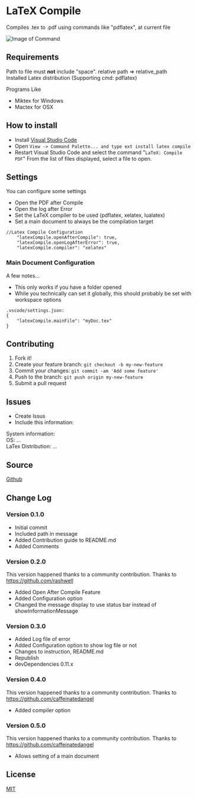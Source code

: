 # LaTeX Compile

Compiles .tex to .pdf using commands like "pdflatex", at current file

![Image of Command](https://raw.githubusercontent.com/mathiasfrohlich/vscode-LaTeXCompile/master/images/command.png)

## Requirements
Path to file must **not** include "space". relative path => relative_path<br />
Installed Latex distribution (Supporting cmd: pdflatex) 

Programs Like
* Miktex for Windows 
* Mactex for OSX

## How to install
* Install [Visual Studio Code](https://code.visualstudio.com/)
* Open `View -> Command Palette... and type ext install latex compile`
* Restart Visual Studio Code and select the command "`LaTeX: Compile PDF`"
  From the list of files displayed, select a file to open.

## Settings
You can configure some settings
* Open the PDF after Compile
* Open the log after Error
* Set the LaTeX compiler to be used (pdflatex, xelatex, lualatex)
* Set a main document to always be the compilation target
```
//Latex Compile Configuration
	"latexCompile.openAfterCompile": true,
	"latexCompile.openLogAfterError": true,
	"latexCompile.compiler": "xelatex"
```

### Main Document Configuration ###
A few notes...
* This only works if you have a folder opened
* While you technically can set it globally, this should probably be set with workspace options
```
.vscode/settings.json:
{
	"latexCompile.mainFile": "myDoc.tex"
}
```

## Contributing

1. Fork it!
2. Create your feature branch: `git checkout -b my-new-feature`
3. Commit your changes: `git commit -am 'Add some feature'`
4. Push to the branch: `git push origin my-new-feature`
5. Submit a pull request

## Issues
* Create Issus
* Include this information: 

System information:<br />
OS: ... <br />
LaTex Distribution: ... <br />

## Source

[Github](https://github.com/mathiasfrohlich/vscode-LaTeXCompile)
        
## Change Log

### Version 0.1.0
* Initial commit
* Included path in message
* Added Contribution guide to README.md
* Added Comments

### Version 0.2.0
This version happened thanks to a community contribution.
Thanks to https://github.com/rashwell
* Added Open After Compile Feature
* Added Configuration option
* Changed the message display to use status bar instead of showInformationMessage

### Version 0.3.0 
* Added Log file of error
* Added Configuration option to show log file or not
* Changes to instruction, README.md 
* Republish 
* devDependencies 0.11.x

### Version 0.4.0
This version happened thanks to a community contribution.
Thanks to https://github.com/caffeinatedangel
* Added compiler option

### Version 0.5.0
This version happened thanks to a community contribution.
Thanks to https://github.com/caffeinatedangel
* Allows setting of a main document

        
## License

[MIT](https://raw.githubusercontent.com/mathiasfrohlich/vscode-LaTeXCompile/master/LICENSE)
